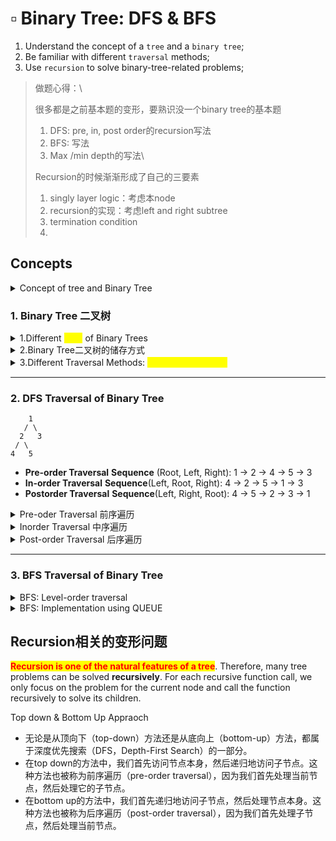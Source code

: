 # ▫ Binary Tree: DFS & BFS

1. Understand the concept of a `tree` and a `binary tree`;
2. Be familiar with different `traversal` methods;
3. Use `recursion` to solve binary-tree-related problems;

> 做题心得：\
>
>
> 很多都是之前基本题的变形，要熟识没一个binary tree的基本题
>
> 1. DFS: pre, in, post order的recursion写法
> 2. BFS: 写法
> 3. Max /min depth的写法\
>
>
> Recursion的时候渐渐形成了自己的三要素
>
> 1. singly layer logic：考虑本node
> 2. recursion的实现：考虑left and right subtree
> 3. termination condition
> 4.

## Concepts

<details>

<summary>Concept of tree and Binary Tree</summary>

<mark style="background-color:orange;">**Tree**</mark> - Key properties of trees include:

* **Root:** The root is the node in the tree where no other nodes point to it. There is only one root in a tree.
* **Parent Node:** A node which has one or more child nodes.
* **Child Node:** A node which is a descendant of another node.
* **Sibling Nodes:** Nodes which have the same parent node.
* **Leaf Node (or Terminal Node):** A node which has no children.
* **Internal Node:** A node which has at least one child (i.e., it is not a leaf node).
* **Degree of a Node:** The total number of children of a node.
* **Level:** The level of a node is defined by 1 + (the number of connections between the node and the root).
* <mark style="color:yellow;">**Height of a Tree:**</mark> The maximum level of any node in the tree.

```
最长路径是 A-B-E-G，有3步，所以树的高度height为3。
    A
   / \
  B   C
 / \   \
D   E   F
     \
      G
```

<mark style="color:yellow;">**Binary Tree**</mark>

A binary tree is a type of tree in which each node has at most two children, referred to as the left child and the right child.

The binary tree is the basis for many tree-like data structures including the binary search tree, the heap, and the B-tree. These trees allow for efficient lookup and update operations, and they're used in many algorithms and applications, including the implementation of databases and file systems.

</details>

### 1. Binary Tree 二叉树

<details>

<summary>1.Different <mark style="color:yellow;">Kind</mark> of Binary Trees</summary>

Key properties of binary trees include:

* <mark style="color:orange;">**Full Binary Tree 满二叉树**</mark><mark style="color:blue;">**:**</mark> A Binary Tree is full if every node has 0 or 2 children.
  * **每一个非叶子节点都有两个子节点**

```
    A
   / \
  B   C
 / \ / \
D  E F  G
```

* <mark style="color:orange;">**Complete Binary Tree 完全二叉树**</mark>
  * A Binary Tree is complete if all levels are completely filled except possibly the last level, which is filled from left to right.&#x20;
  * <mark style="color:yellow;">**条件1： 除了底层节点可能没填满**</mark>，其余每层的节点数都达到最大值&#x20;
  * <mark style="color:yellow;">**条件2**</mark>：<mark style="color:yellow;">**底层的节点**</mark>集中在改层<mark style="color:yellow;">**最左边**</mark>的若干位置

```
所有的层（除了最后一层）都被完全填充，且所有节点都尽可能地向左侧靠拢
    A
   / \
  B   C    => 完全二叉树 complete binary tree
 / \ / 
D  E F 

    A
   / \
  B   C  => 非完全二叉树 因为最后一层f靠right not left
 / \   \ 
D  E    F  
```

* <mark style="color:orange;">**Balanced Binary Tree**</mark>** **<mark style="color:purple;">**-- 与height相关**</mark>
  * A binary tree is balanced if the <mark style="color:yellow;">**tree height =**</mark> <mark style="color:yellow;">**log(n)**</mark> where n is the number of nodes.
  * 又称为AVL树 &#x20;

<pre><code>    5
   / \
  3   6
 / \   \
1   4   8
root 5: 左右子树高度都为2，高度差为0；
root 3: 左右子树高度分别为1和1，高度差为0；
root 6: 左右子树高度分别为0和1，高度差为1。
其余节点为叶子节点，左右子树高度都为0。
因此，这是一棵平衡二叉树。

    5
   / \
  3   6
 / \   \
1   4   8
         \
          9
<strong>如果我们在节点8的右侧再添加一个节点9
</strong><strong>这时，节点6的左右子树高度分别为0和2，高度差为2，
</strong><strong>所以这棵树就不再是平衡二叉树
</strong></code></pre>

*   <mark style="color:orange;">**Binary Search Tree (BST) 二叉搜索树**</mark>** **<mark style="color:purple;">**-- have value at tree node节点带数值**</mark>

    * **如果左子树left subtree 不空，则left sub tree的所有节点的值**<mark style="color:yellow;">**均**</mark>** < 根节点root的值**
    * **如果右子树right subtree不空，则right sub tree的所有节点的值**<mark style="color:yellow;">**均**</mark>** > 根节点root的值**



    ```
         8
       /   \
      3     10
     / \      \
    1   6      14  => BST
       / \     / 
      4   7   13  
      
      
    根节点8的左子树中的所有节点的值（包括4，1，和10）都应该小于8。
    根节点8的右子树中的所有节点的值（包括9，2，和11）都应该大于8。
         8
       /   \
      4     9     => 非BST: 
     / \   / \    => left: 10不满足<8 
    1   10 2  11  => right: 2不满足>8
    ```

</details>

<details>

<summary>2.Binary Tree二叉树的储存方式</summary>

```java
// Definition of Tree in LeetCode
// Definition for a binary tree node.
 public class TreeNode {
      // fields
      int val;
      TreeNode left;
      TreeNode right;
      
      // constructers
      TreeNode() {}
      TreeNode(int val) { 
            this.val = val; 
      }
      TreeNode(int val, TreeNode left, TreeNode right) {
          this.val = val;
          this.left = left;
          this.right = right;
      }
  }
```



</details>

<details>

<summary>3.Different Traversal Methods: <mark style="color:yellow;">DFS and BFS的区别</mark></summary>

<mark style="color:yellow;">**总的来说，前序、中序和后序遍历是深度优先遍历的特例**</mark>，它们都是先访问深度较深的节点，然后再回溯访问兄弟节点；而广度优先遍历则是先访问深度较浅的节点，也就是先访问同一层的兄弟节点，然后再访问下一层的节点。

**Depth-First Search (DFS)** and **Breadth-First Search (BFS)** are two common traversal methods for graphs and trees.

* <mark style="color:yellow;">**Depth-First Search**</mark><mark style="color:yellow;">:</mark> DFS starts at the root and explores as far as possible along each branch before backtracking. In the context of a tree traversal, DFS can be further classified into preorder, in-order, and postorder traversal.
  * <mark style="color:red;">**Pre-order**</mark>** Traversal**: The visit order is "Root -> Left Subtree -> Right Subtree".
    * top down&#x20;
  * <mark style="color:red;">**In-order**</mark>** Traversal**: The visit order is "Left Subtree -> Root -> Right Subtree".
  * <mark style="color:red;">**Post-order**</mark>** Traversal**: The visit order is "Left Subtree -> Right Subtree -> Root".
    * bottom up
* <mark style="color:yellow;">**Breadth-First Search**</mark><mark style="color:yellow;">:</mark> BFS starts at the root and visits nodes in a level by level manner (i.e., visiting each node on a level before going to a lower level). All nodes are self first visited before all of their successors.

In summary, preorder, in-order, and postorder traversals are special cases of depth-first search, where nodes are visited first in the deeper part of the tree and then backtracked to visit sibling nodes. Breadth-first search, on the other hand, visits nodes at shallower depths first, i.e., it visits sibling nodes on the same level before moving to the next level.

***

</details>

***

### 2. DFS Traversal of Binary Tree

```
    1
   / \
  2   3
 / \
4   5
```

* **Pre-order Traversal** **Sequence** (Root, Left, Right): 1 -> 2 -> 4 -> 5 -> 3
* **In-order Traversal** **Sequence**(Left, Root, Right): 4 -> 2  -> 5 -> 1 -> 3
* **Postorder Traversal** **Sequence**(Left, Right, Root): 4  -> 5  -> 2  -> 3 -> 1

<details>

<summary>Pre-oder Traversal 前序遍历</summary>

[Pre-order Traversal](https://leetcode.com/explore/learn/card/data-structure-tree/134/traverse-a-tree/992/#pre-order-traversal): root-> left subtree -> right subtree

* <mark style="color:orange;">**Algorithm -- recursion**</mark>
  * visit the root node (add  the value to the result list )
  * pre-order traversal of left subtree&#x20;
  * pre-order traversal of right subtree
* <mark style="color:orange;">**How to assume the subproblem have been solved?**</mark>
  * In the code, when we call `preorderHelper(root.left, result)` and `preorderHelper(root.right, result)`, we are essentially assuming that we know how to preorder traverse `root.left` and `root.right`. We combine the solutions to these two sub-problems with the visit to the root node to form the solution to the original problem.
  * So, through recursion, we break down a large problem into smaller ones, assume that the smaller problems have been solved, and then combine the solutions to these smaller problems to solve the larger problem. This is the essence of recursion.

<pre class="language-java" data-line-numbers><code class="lang-java">// Recursion
// 1. determine the params &#x26; return type
// 2. determine the single layer logic
// 3. determine the termination condition

class Solution {
    public List&#x3C;Integer> preorderTraversal(TreeNode root) {
        List&#x3C;Integer> result = new ArrayList&#x3C;>();
        preOrderHelper(root, result);
        return result;
    }
    
    // preOrderHelper: recursion function
    // 1. pamas和return值：参数为树的root和result arrayList，无返回值
    private void preOrderHelper(TreeNode root, List&#x3C;Integer> result) {
        // 3. termination condition: current root is null, end recursion
        if (root == null) {
            return;
        }
        // 2. single layer logic: visit the root, preorder left and right
        // 确定单层递归的逻辑：先访问当前节点，然后访问左子树，最后访问右子树
        result.add(<a data-footnote-ref href="#user-content-fn-1">root.val</a>); //注意是value not the root self
        preOrderHelper(root.left, <a data-footnote-ref href="#user-content-fn-2">result</a>);
        preOrderHelper(root.right, <a data-footnote-ref href="#user-content-fn-3">result</a>);
    }
}
</code></pre>

<mark style="color:orange;">**Algorithm: Stack**</mark>

* Create an empty stack and <mark style="color:yellow;">**push the root node to the stack.**</mark>
* Run a loop until the stack is empty. In each iteration:
  * Pop a node from the stack and add its value to the result list.
  * If the popped node has a right child, push the right child to the stack.
  * If the popped node has a left child, push the left child to the stack.
* The reason we <mark style="color:yellow;">**push the right child before the left child**</mark> is that we want the left child to be processed first (since the stack is a <mark style="color:red;">**LIFO**</mark> structure).

```java

public List<Integer> preorderTraversal(TreeNode root) {
    List<Integer> result = new ArrayList<>();
    Stack<TreeNode> stack = new Stack<>();
    
    if (root != null) {
        stack.push(root);
    }

    while (!stack.isEmpty()) {
        TreeNode node = stack.pop();
        result.add(node.val);

        if (node.right != null) {
            stack.push(node.right);
        }

        if (node.left != null) {
            stack.push(node.left);
        }
    }

    return result;
}
```

</details>

<details>

<summary>Inorder Traversal 中序遍历</summary>

[In-order Traversal](https://leetcode.com/explore/learn/card/data-structure-tree/134/traverse-a-tree/992/#in-order-traversal): left subtree -> root -> right subtree

* <mark style="color:orange;">**Algorithm**</mark>
  1. In-order traversal of left subtree
  2. Visit the root node
  3. In-order traversal of right subtree

<!---->

* <mark style="color:orange;">**How to assume the subproblem have been solved?**</mark>
  * In the code, when we call `inorderHelper(root.left, result)` and `inorderHelper(root.right, result)`, we are essentially assuming that we know how to in-order traverse `root.left` and `root.right`.
  * We first solve the subproblem of in-order traversing the left subtree (which will recursively break down into smaller and smaller left subtrees until reaching a leaf node), then we visit the root node, and finally, we solve the subproblem of in-order traversing the right subtree (which will also recursively break down into smaller and smaller right subtrees until reaching a leaf node).
  * These three steps combined form the solution to the original problem. So, through recursion, we break down a large problem into smaller ones, assume that the smaller problems have been solved, and then combine the solutions to these smaller problems to solve the larger problem. This is the essence of recursion.

```java
// Recursion
// 1. determine the params & return type
// 2. determine the single layer logic -- assume sub-problem solved -- 归纳
// 3. determine the termination condition 
class Solution {
    public List<Integer> inorderTraversal(TreeNode root) {
        List<Integer> result = new ArrayList<>();
        inorderHelper(root, result);
        return result;
    }
    
    // preOrderHelper: recursion function
    // 1. pamas和return值：参数为树的root和result arrayList，无返回值
    private void inorderHelper(TAreeNode root, List<Integer> result) {
        // 3. termination condition: current root is null, end recursion
        if (root == null) {
            return;
        }
        // 2. single layer logic: inorder left, visit the root, inorder right
        // 确定单层递归的逻辑：先访问左子树，然后访问当前节点，最后访问右子树
        inorderHelper(root.left, result);
        result.add(root.val);
        inorderHelper(root.right, result);
    }
}
```

<mark style="color:orange;">**Algorithm: stack**</mark>

* Create an empty stack.
* Initialize a pointer to the root node, let's call it `curr`.
* Run a loop until `curr` is null and the stack is not empty. In each iteration:
  * If `curr` is not null, push `curr` to the stack and move `curr` to its left child.
  * If `curr` is null, pop the top node from the stack, add its value to the result list and make `curr` point to the popped node's right child.
* This algorithm ensures that we first reach the leftmost node (the smallest element in a BST), process it, then go to its right subtree and repeat the process.

```java
// Some code
public List<Integer> inorderTraversal(TreeNode root) {
    List<Integer> result = new ArrayList<>();
    Stack<TreeNode> stack = new Stack<>();
    TreeNode curr = root;

    while (curr != null || !stack.isEmpty()) {
        while (curr != null) {
            stack.push(curr);
            curr = curr.left;
        }

        curr = stack.pop();
        result.add(curr.val);
        curr = curr.right;
    }

    return result;
}
```

</details>

<details>

<summary> Post-order Traversal 后序遍历</summary>

[Post-order Traversal](https://leetcode.com/explore/learn/card/data-structure-tree/134/traverse-a-tree/992/#post-order-traversal): left subtree ->  right subtree -> root

* Algorithm:
  1. Post-order traversal of left subtree
  2. Post-order traversal of right subtree
  3. Visit the root node
* How to assume the subproblem have been solved?
* In the code, when we call `postorderHelper(root.left, result)` and `postorderHelper(root.right, result)`, we are essentially assuming that we know how to post-order traverse `root.left` and `root.right`.
* We first solve the subproblem of post-order traversing the left subtree (which will recursively break down into smaller and smaller left subtrees until reaching a leaf node), then we solve the subproblem of post-order traversing the right subtree (which will also recursively break down into smaller and smaller right subtrees until reaching a leaf node), and finally, we visit the root node.
* These three steps combined form the solution to the original problem. So, through recursion, we break down a large problem into smaller ones, assume that the smaller problems have been solved, and then combine the solutions to these smaller problems to solve the larger problem. This is the essence of recursion.

```java
// Recursion
// 1. determine the params & return type
// 2. determine the single layer logic
// 3. determine the termination condition
class Solution {
    public List<Integer> postorderTraversal(TreeNode root) {
        List<Integer> result = new ArrayList<>();
        postorderHelper(root, result);
        return result;
    }
    
    // preOrderHelper: recursion function
    // 1. pamas和return值：参数为树的root和result arrayList，无返回值
    private void postorderHelper(TreeNode root, List<Integer> result) {
        // 3. termination condition: current root is null, end recursion
        if (root == null) {
            return;
        }
        // 2. single layer logic: postorder left, postorder right, visit the root
        // 确定单层递归的逻辑：先访问左子树，然后访问右子树，最后访问当前节点
        postorderHelper(root.left, result);
        postorderHelper(root.right, result);
        result.add(root.val);
    }
}
```

Algorithm: Stack

* **Create an empty stack and push the root node to the stack. => same as preorder**
* Create an empty output list <mark style="color:yellow;">**(LinkedList)**</mark> to store the result.
* Run a loop until the stack is empty. In each iteration:
  * Pop a node from the stack and add its value to the front of the result list.
  * If the popped node has a left child, push it to the stack.
  * If the popped node has a right child, push it to the stack.
* The reason we add nodes to the front of the result list is that we want to reverse the order of traversal which would otherwise be root, right, left. Also, we push left child before the right child because we want the right child to be processed first.

```java
// Some code
public List<Integer> postorderTraversal(TreeNode root) {
    LinkedList<Integer> result = new LinkedList<>();
    Stack<TreeNode> stack = new Stack<>();
    
    if (root != null) {
        stack.push(root);
    }

    while (!stack.isEmpty()) {
        TreeNode node = stack.pop();
        result.addFirst(node.val);

        if (node.left != null) {
            stack.push(node.left);
        }

        if (node.right != null) {
            stack.push(node.right);
        }
    }

    return result;
}
```

</details>

***

### 3.  BFS Traversal of Binary Tree

<details>

<summary>BFS: Level-order traversal </summary>

BFS: traverse the tree level by level.

Algorithm: algorithm starts with a root node and visit the node itself first. Then traverse its neighbors, traverse its second level neighbors, traverse its third level neighbors, so on and so forth. When we do breadth-first search in a tree, the order of the nodes we visited is in level order.

```
       1
      / \
     2   3
    / \ / \
   4  5 6  7
```

The sequence of nodes visited in a breadth-first search (BFS), or level-order traversal, would be:

```
1 -> 2 -> 3 -> 4 -> 5 -> 6 -> 7
```

Here's how BFS would work:

1. Start with the root node (1). Add it to the queue.
2. Remove the first node in the queue (1), visit it, and add its children (2 and 3) to the queue.
3. Remove the first node in the queue (2), visit it, and add its children (4 and 5) to the queue.
4. Remove the first node in the queue (3), visit it, and add its children (6 and 7) to the queue.
5. Remove the first node in the queue (4), visit it. It has no children, so we don't add anything to the queue.
6. Remove the first node in the queue (5), visit it. It has no children, so we don't add anything to the queue.
7. Remove the first node in the queue (6), visit it. It has no children, so we don't add anything to the queue.
8. Remove the first node in the queue (7), visit it. It has no children, so we don't add anything to the queue.
9. The queue is now empty, so the BFS is complete.

As you can see, BFS visits all the nodes at each level before moving on to the next level, going from left to right.



</details>

<details>

<summary>BFS:  Implementation using QUEUE</summary>

<pre><code>        3
      /   \
     9     20
    /      / \
   8      15  7
<strong>Input: root = [3,9,20,8,null,15,7]
</strong><strong>Output: [[3],[9,20],[8,15,7]]
</strong></code></pre>

Algorithm:

1. Create an empty queue and <mark style="color:yellow;">enqueue the root node.</mark>
2. <mark style="color:yellow;">While the queue is not empty</mark>, do the following:
   * <mark style="color:green;">Determine the current level size</mark> (i.e., number of nodes in the queue).
   * For each node in the current level:
     * <mark style="color:green;">**Dequeue the node**</mark> from the queue.
     * Add the value of the node to the current level's list of values.
     * If the node has a left child, enqueue the left child.
     * If the node has a right child, enqueue the right child.
   * Add the current level's list of values to the list of all levels.

```java
class Solution {
    public List<List<Integer>> levelOrder(TreeNode root) {
        List<List<Integer>> result = new LinkedList<>();

        // If the root node is null, return the empty list
        if (root == null) {
            return result;
        }

        // Step 1: Create an empty queue and enqueue the root node
        Queue<TreeNode> queue = new LinkedList<>();
        queue.add(root);

        // Step 2: Loop while the queue is not empty
        while (!queue.isEmpty()) {
            // Determine the current level size (i.e., number of nodes in the queue)
            int size = queue.size();
            List<Integer> subLevel = new LinkedList<>(); // Store the values of the current level

            // For each node in the current level
            for (int i = 0; i < size; i++) {
                // Dequeue the node from the queue
                TreeNode currentRoot = queue.poll();

                // Add the value of the node to the current level's list of values
                subLevel.add(currentRoot.val);

                // If the node has a left child, enqueue the left child
                if (currentRoot.left != null) {
                    queue.add(currentRoot.left);
                }

                // If the node has a right child, enqueue the right child
                if (currentRoot.right != null) {
                    queue.add(currentRoot.right);
                }
            }

            // Add the current level's list of values to the list of all levels
            result.add(subLevel);
        }

        return result;
    }
}
```

</details>

## Recursion相关的变形问题

<mark style="color:red;">**Recursion is one of the natural features of a tree**</mark>. Therefore, many tree problems can be solved **recursively**. For each recursive function call, we only focus on the problem for the current node and call the function recursively to solve its children.

Top down & Bottom Up Appraoch

* 无论是从顶向下（top-down）方法还是从底向上（bottom-up）方法，都属于深度优先搜索（DFS，Depth-First Search）的一部分。
* 在top down的方法中，我们首先访问节点本身，然后递归地访问子节点。这种方法也被称为前序遍历（pre-order traversal），因为我们首先处理当前节点，然后处理它的子节点。
* 在bottom up的方法中，我们首先递归地访问子节点，然后处理节点本身。这种方法也被称为后序遍历（post-order traversal），因为我们首先处理子节点，然后处理当前节点。

[^1]: 

[^2]: There's no need to specify the type (`List<Integer>`) when passing `result` into `preOrderHelper`.

[^3]: There's no need to specify the type (`List<Integer>`) when passing `result` into `preOrderHelper`.
